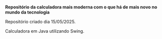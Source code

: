 **Repositório da calculadora mais moderna com o que há de mais novo no mundo da tecnologia**

Repositório criado dia 15/05/2025.

Calculadora em Java utilizando Swing.